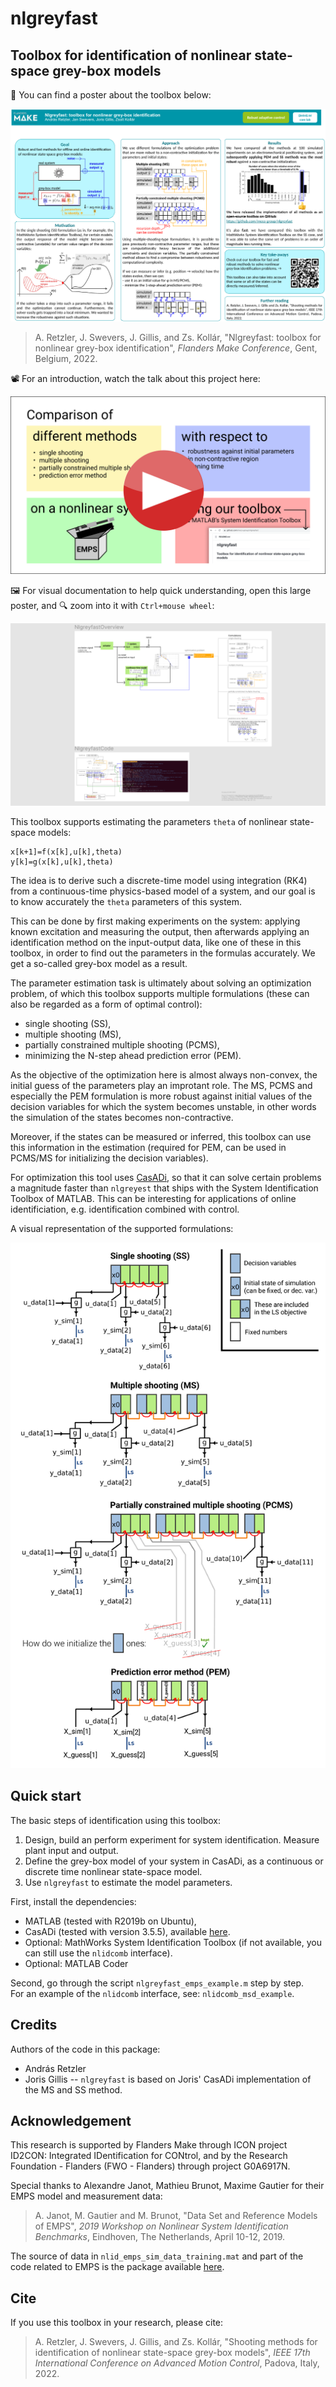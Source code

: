 # nlgreyfast
## Toolbox for identification of nonlinear state-space grey-box models

📜 You can find a poster about the toolbox below:

<a href="https://raw.githubusercontent.com/meco-group/nlgreyfast/master/flanders_make_conference_2022_retzler_nlgreyfast.pdf">![fmconf2022](flanders_make_conference_2022_retzler_nlgreyfast.png?raw=true)</a>

> A. Retzler, J. Swevers, J. Gillis, and Zs. Kollár, "Nlgreyfast: toolbox for nonlinear grey-box identification", *Flanders Make Conference*, Gent, Belgium, 2022.

📽 For an introduction, watch the talk about this project here:

<a href="https://youtu.be/J4RziJQEDDE">![youtube](GitHubYouTube.png?raw=true)</a>

🖼 For visual documentation to help quick understanding, open this large poster, and 🔍 zoom into it with `Ctrl+mouse wheel`:

<a href="https://www.figma.com/file/bq76Z6uR22iQoa1iNRTzX6/nlgreyfast-overview-figure">![figma](GitHubFigmaZoomedOut.png?raw=true)</a>

This toolbox supports estimating the parameters `theta` of nonlinear state-space models:

```
x[k+1]=f(x[k],u[k],theta)
y[k]=g(x[k],u[k],theta)
```

The idea is to derive such a discrete-time model using integration (RK4) from a continuous-time physics-based model of a system, and our goal is to know accurately the `theta` parameters of this system. 

This can be done by first making experiments on the system: applying known excitation and measuring the output, then afterwards applying an identification method on the input-output data, like one of these in this toolbox, in order to find out the parameters in the formulas accurately. We get a so-called grey-box model as a result. 

The parameter estimation task is ultimately about solving an optimization problem, of which this toolbox supports multiple formulations (these can also be regarded as a form of optimal control):
* single shooting (SS), 
* multiple shooting (MS), 
* partially constrained multiple shooting (PCMS),
* minimizing the N-step ahead prediction error (PEM).

As the objective of the optimization here is almost always non-convex, the initial guess of the parameters play an improtant role. The MS, PCMS and especially the PEM formulation is more robust against initial values of the decision variables for which the system becomes unstable, in other words the simulation of the states becomes non-contractive.

Moreover, if the states can be measured or inferred, this toolbox can use this information in the estimation (required for PEM, can be used in PCMS/MS for initializing the decision variables).

For optimization this tool uses [CasADi](https://casadi.org), so that it can solve certain problems a magnitude faster than `nlgreyest` that ships with the System Identification Toolbox of MATLAB. This can be interesting for applications of online identificiation, e.g. identification combined with control.

A visual representation of the supported formulations:

![GitHubReadmeFigure](GitHubReadmeFigure.png)

## Quick start 

The basic steps of identification using this toolbox:

1. Design, build an perform experiment for system identification. Measure plant input and output. 
2. Define the grey-box model of your system in CasADi, as a continuous or discrete time nonlinear state-space model.
3. Use `nlgreyfast` to estimate the model parameters.

First, install the dependencies:
- MATLAB (tested with R2019b on Ubuntu),
- CasADi (tested with version 3.5.5), available [here](https://web.casadi.org/get/).
- Optional: MathWorks System Identification Toolbox (if not available, you can still use the `nlidcomb` interface).
- Optional: MATLAB Coder

Second, go through the script `nlgreyfast_emps_example.m` step by step.  
For an example of the `nlidcomb` interface, see: `nlidcomb_msd_example`.  
## Credits

Authors of the code in this package:
- András Retzler
- Joris Gillis -- `nlgreyfast` is based on Joris' CasADi implementation of the MS and SS method.

## Acknowledgement

This research is supported by Flanders Make through ICON project ID2CON: Integrated IDentification for CONtrol, and by the Research Foundation - Flanders (FWO - Flanders) through project G0A6917N.

Special thanks to Alexandre Janot, Mathieu Brunot, Maxime Gautier for their EMPS model and measurement data:

> A. Janot, M. Gautier and M. Brunot, "Data Set and Reference Models of EMPS", *2019 Workshop on Nonlinear System Identification Benchmarks*, Eindhoven, The Netherlands, April 10-12, 2019.

The source of data in `nlid_emps_sim_data_training.mat` and part of the code related to EMPS is the package available [here](https://www.nonlinearbenchmark.org/benchmarks/emps).

## Cite

If you use this toolbox in your research, please cite:

> A. Retzler, J. Swevers, J. Gillis, and Zs. Kollár, "Shooting methods for identification of nonlinear state-space grey-box models", *IEEE 17th International Conference on Advanced Motion Control*, Padova, Italy, 2022.
